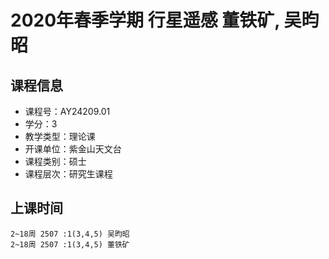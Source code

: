 # 2020年春季学期 行星遥感 董铁矿, 吴昀昭






## 课程信息

- 课程号：AY24209.01
- 学分：3
- 教学类型：理论课
- 开课单位：紫金山天文台
- 课程类别：硕士
- 课程层次：研究生课程

## 上课时间

```
2~18周 2507 :1(3,4,5) 吴昀昭
2~18周 2507 :1(3,4,5) 董铁矿
```

